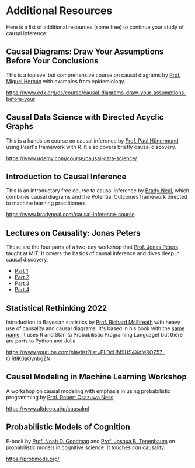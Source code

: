 # Additional Resources

Here is a list of additional resources (some free) to continue your study of causal inference:

## Causal Diagrams: Draw Your Assumptions Before Your Conclusions
This is a toplevel but comprehensive course on causal diagrams by [Prof. Miguel Hernán](https://www.hsph.harvard.edu/miguel-hernan/) with examples from epidemiology.

https://www.edx.org/es/course/causal-diagrams-draw-your-assumptions-before-your

## Causal Data Science with Directed Acyclic Graphs
This is a hands on course on causal inference by [Prof. Paul Hünermund](https://p-hunermund.com/) using Pearl's framework with R. It also covers briefly causal discovery.

https://www.udemy.com/course/causal-data-science/

## Introduction to Causal Inference
This is an introductory free course to causal inference by [Brady Neal](https://www.bradyneal.com/aboutme), which combines causal diagrams and the Potential Outcomes framework directed to machine learning practitioners.

https://www.bradyneal.com/causal-inference-course

## Lectures on Causality: Jonas Peters

These are the four parts of a two-day workshop that [Prof. Jonas Peters](http://web.math.ku.dk/~peters/) taught at MIT. It covers the basics of causal inference and dives deep in causal discovery.

- [Part 1](https://www.youtube.com/watch?v=zvrcyqcN9Wo&list=PLlMMtlgw6qNjROoMNTBQjAcdx53kV50cS&index=1&t=0s)
- [Part 2](https://www.youtube.com/watch?v=bHOGP5o3Vu0&list=PLlMMtlgw6qNjROoMNTBQjAcdx53kV50cS&index=1&t=0s)
- [Part 3](https://www.youtube.com/watch?v=Jp4UcgpVA2I&list=PLlMMtlgw6qNjROoMNTBQjAcdx53kV50cS&index=1&t=0s)
- [Part 4](https://www.youtube.com/watch?v=ytnr_2dyyMU&list=PLlMMtlgw6qNjROoMNTBQjAcdx53kV50cS&index=1&t=0s)

## Statistical Rethinking 2022

Introduction to Bayesian statistics by [Prof. Richard McElreath](https://xcelab.net/rm/) with heavy use of causality and causal diagrams. It's based in his book with the [same name](http://xcelab.net/rm/statistical-rethinking/). It uses R and Stan (a Probabilistic Programing Language) but there are ports to Python and Julia.

https://www.youtube.com/playlist?list=PLDcUM9US4XdMROZ57-OIRtIK0aOynbgZN

## Causal Modeling in Machine Learning Workshop

A workshop on causal modeling with emphasis in using probabilistic programming by [Prof. Robert Osazuwa Ness](https://www.microsoft.com/en-us/research/people/robertness/).

https://www.altdeep.ai/p/causalml

## Probabilistic Models of Cognition

E-book by [Prof. Noah D. Goodman](https://profiles.stanford.edu/noah-goodman) and [Prof. Joshua B. Tenenbaum](https://web.mit.edu/cocosci/josh.html) on probabilistic models in cognitive science. It touches con causality.

https://probmods.org/